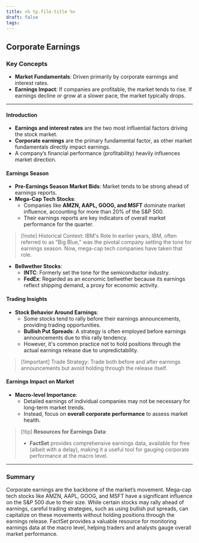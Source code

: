 ```yaml
---
title: <% tp.file.title %>
draft: false
tags:
---
```


## Corporate Earnings

### Key Concepts
- **Market Fundamentals**: Driven primarily by corporate earnings and interest rates.
- **Earnings Impact**: If companies are profitable, the market tends to rise. If earnings decline or grow at a slower pace, the market typically drops.

---
#### Introduction
- **Earnings and interest rates** are the two most influential factors driving the stock market.
- **Corporate earnings** are the primary fundamental factor, as other market fundamentals directly impact earnings.
- A company’s financial performance (profitability) heavily influences market direction.
#### Earnings Season
- **Pre-Earnings Season Market Bids**: Market tends to be strong ahead of earnings reports.
- **Mega-Cap Tech Stocks**:
  - Companies like **AMZN, AAPL, GOOG, and MSFT** dominate market influence, accounting for more than 20% of the S&P 500.
  - Their earnings reports are key indicators of overall market performance for the quarter.

> [!note] Historical Context: IBM's Role
> In earlier years, IBM, often referred to as "Big Blue," was the pivotal company setting the tone for earnings season. Now, mega-cap tech companies have taken that role.

- **Bellwether Stocks**:
  - **INTC**: Formerly set the tone for the semiconductor industry.
  - **FedEx**: Regarded as an economic bellwether because its earnings reflect shipping demand, a proxy for economic activity.
#### Trading Insights
- **Stock Behavior Around Earnings**:
  - Some stocks tend to rally before their earnings announcements, providing trading opportunities.
  - **Bullish Put Spreads**: A strategy is often employed before earnings announcements due to this rally tendency.
  - However, it's common practice not to hold positions through the actual earnings release due to unpredictability.

> [!important] Trade Strategy: Trade both before and after earnings announcements but avoid holding through the release itself.
#### Earnings Impact on Market
- **Macro-level Importance**:
  - Detailed earnings of individual companies may not be necessary for long-term market trends.
  - Instead, focus on **overall corporate performance** to assess market health.

> [!tip] **Resources for Earnings Data**:
> - **FactSet** provides comprehensive earnings data, available for free (albeit with a delay), making it a useful tool for gauging corporate performance at the macro level.

---
### Summary
Corporate earnings are the backbone of the market’s movement. Mega-cap tech stocks like AMZN, AAPL, GOOG, and MSFT have a significant influence on the S&P 500 due to their size. While certain stocks may rally ahead of earnings, careful trading strategies, such as using bullish put spreads, can capitalize on these movements without holding positions through the earnings release. FactSet provides a valuable resource for monitoring earnings data at the macro level, helping traders and analysts gauge overall market performance.

